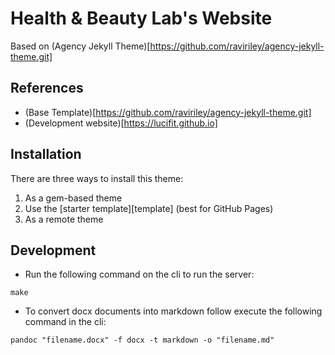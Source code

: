 # Health & Beauty Lab's Website
Based on (Agency Jekyll Theme)[https://github.com/raviriley/agency-jekyll-theme.git]

## References
- (Base Template)[https://github.com/raviriley/agency-jekyll-theme.git]
- (Development website)[https://lucifit.github.io]

## Installation

There are three ways to install this theme:

1. As a gem-based theme
2. Use the [starter template][template] (best for GitHub Pages)
3. As a remote theme

## Development
- Run the following command on the cli to run the server:
```
make
```
- To convert docx documents into markdown follow execute the following command in the cli:
```
pandoc "filename.docx" -f docx -t markdown -o "filename.md"
```
